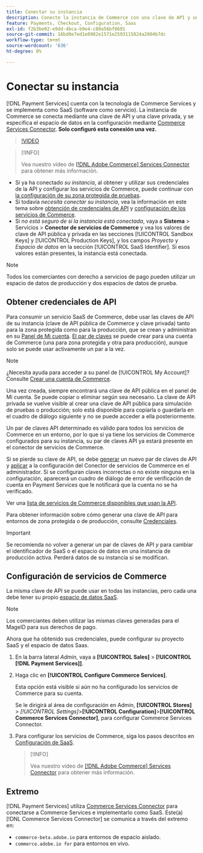 ```yaml
---
title: Conectar su instancia
description: Conecte la instancia de Commerce con una clave de API y una clave privada, y especifique el espacio de datos en la configuración.
feature: Payments, Checkout, Configuration, Saas
exl-id: f2b3be02-e9dd-4bca-b9e4-c80a56bf8691
source-git-commit: 16bd0e7ed1e8982e1571e2593115824a2004b7dc
workflow-type: tm+mt
source-wordcount: '636'
ht-degree: 0%

---
```


# Conectar su instancia

[!DNL Payment Services] cuenta con la tecnología de Commerce Services y se implementa como SaaS (software como servicio). La instancia de Commerce se conecta mediante una clave de API y una clave privada, y se especifica el espacio de datos en la configuración mediante [Commerce Services Connector](https://experienceleague.adobe.com/docs/commerce/user-guides/saas.html). **Solo configuró esta conexión una vez.**

>[!VIDEO](https://video.tv.adobe.com/v/3448020?captions=spa)

>[!INFO]
>
> Vea nuestro vídeo de [[!DNL Adobe Commerce] Services Connector](https://experienceleague.adobe.com/docs/commerce-learn/tutorials/admin/adobe-commerce-services/configure-adobe-commerce-services-connector.html?lang=es) para obtener más información.

* Si ya ha conectado *su instancia*, al obtener y utilizar sus credenciales de la API y configurar los servicios de Commerce, puede continuar con [la configuración de su zona protegida de pruebas](https://experienceleague.adobe.com/docs/commerce/payment-services/get-started/sandbox.html?lang=es).
* Si todavía *necesita conectar su instancia*, vea la información en este tema sobre [obtención de credenciales de API](#obtain-api-credentials) y [configuración de los servicios de Commerce](#configure-commerce-services).
* Si *no está seguro de si la instancia está conectada*, vaya a **Sistema** > Servicios > **Conector de servicios de Commerce** y vea los valores de clave de API pública y privada en las secciones [!UICONTROL Sandbox Keys] y [!UICONTROL Production Keys], y los campos *Proyecto* y *Espacio de datos* en la sección [!UICONTROL SaaS Identifier]. Si esos valores están presentes, la instancia está conectada.

>[!NOTE]
>
>Todos los comerciantes con derecho a servicios de pago pueden utilizar un espacio de datos de producción y dos espacios de datos de prueba.

## Obtener credenciales de API

Para consumir un servicio SaaS de Commerce, debe usar las claves de API de su instancia (clave de API pública de Commerce y clave privada) tanto para la zona protegida como para la producción, que se crean y administran en su [Panel de Mi cuenta](https://account.magento.com/customer/account/login). [El par de claves](https://experienceleague.adobe.com/es/docs/commerce-admin/config/services/saas) se puede crear para una cuenta de Commerce (una para zona protegida y otra para producción), aunque solo se puede usar activamente un par a la vez.

>[!NOTE]
>
>¿Necesita ayuda para acceder a su panel de [!UICONTROL My Account]? Consulte [Crear una cuenta de Commerce](https://experienceleague.adobe.com/es/docs/commerce-admin/start/commerce-account/commerce-account-create).

Una vez creada, siempre encontrará una clave de API pública en el panel de Mi cuenta. Se puede copiar o eliminar según sea necesario. La clave de API privada se vuelve visible al crear una clave de API pública para simulación de pruebas o producción; solo está disponible para copiarla o guardarla en el cuadro de diálogo siguiente y no se puede acceder a ella posteriormente.

Un par de claves API determinado es válido para todos los servicios de Commerce en un entorno, por lo que si ya tiene los servicios de Commerce configurados para su instancia, su par de claves API ya estará presente en el conector de servicios de Commerce.

Si se pierde su clave de API, se debe [generar](https://experienceleague.adobe.com/docs/commerce/payment-services/get-started/connect.html?lang=es#generate-an-api-key-and-private-key) un nuevo par de claves de API y [aplicar](https://experienceleague.adobe.com/docs/commerce/payment-services/get-started/connect.html?lang=es#configure-saas-project) a la configuración del Conector de servicios de Commerce en el administrador. Si se configuran claves incorrectas o no existe ninguna en la configuración, aparecerá un cuadro de diálogo de error de verificación de cuenta en Payment Services que le notificará que la cuenta no se ha verificado.

Ver una [lista de servicios de Commerce disponibles que usan la API](https://experienceleague.adobe.com/es/docs/commerce/user-guides/integration-services/saas#availableservices).

Para obtener información sobre cómo generar una clave de API para entornos de zona protegida o de producción, consulte [Credenciales](https://experienceleague.adobe.com/docs/commerce/user-guides/saas.html#apikey).

>[!IMPORTANT]
>
>Se recomienda no volver a generar un par de claves de API *y* para cambiar el identificador de SaaS o el espacio de datos en una instancia de producción activa. Perderá datos de su instancia si se modifican.

## Configuración de servicios de Commerce

La misma clave de API se puede usar en todas las instancias, pero cada una debe tener su propio [espacio de datos SaaS](https://experienceleague.adobe.com/docs/commerce/user-guides/saas.html#saasenv).

>[!NOTE]
>
>Los comerciantes deben utilizar las mismas claves generadas para el MageID para sus derechos de pago.

Ahora que ha obtenido sus credenciales, puede configurar su proyecto SaaS y el espacio de datos Saas.

1. En la barra lateral _Admin_, vaya a **[!UICONTROL Sales]** > **[!UICONTROL [!DNL Payment Services]]**.
1. Haga clic en **[!UICONTROL Configure Commerce Services]**.

   Esta opción está visible si aún no ha configurado los servicios de Commerce para su cuenta.

   Se le dirigirá al área de configuración en Admin, **[!UICONTROL Stores]** > _[!UICONTROL Settings]_>**[!UICONTROL Configuration]**>**[!UICONTROL Commerce Services Connector]**, para configurar Commerce Services Connector.

1. Para configurar los servicios de Commerce, siga los pasos descritos en [Configuración de SaaS](https://experienceleague.adobe.com/docs/commerce/user-guides/integration-services/saas.html?lang=es#saasenv).

   >[!INFO]
   >
   > Vea nuestro vídeo de [[!DNL Adobe Commerce] Services Connector](https://experienceleague.adobe.com/docs/commerce-learn/tutorials/admin/adobe-commerce-services/configure-adobe-commerce-services-connector.html?lang=es#configuration-faqs) para obtener más información.

## Extremo

[!DNL Payment Services] utiliza [Commerce Services Connector](https://experienceleague.adobe.com/docs/commerce/user-guides/saas.html) para conectarse a Commerce Services e implementarlo como SaaS. Este(a) [!DNL Commerce Services Connector] se comunica a través del extremo en:

* `commerce-beta.adobe.io` para entornos de espacio aislado.
* `commerce.adobe.io for` para entornos en vivo.
